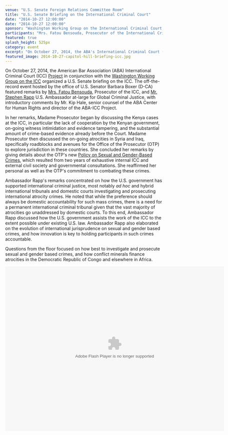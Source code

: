 ```yaml
---
venue: "U.S. Senate Foreign Relations Committee Room"
title: "U.S. Senate Briefing on the International Criminal Court"
date: "2014-10-27 12:00:00"
date: "2014-10-27 12:00:00"
sponsor: "Washington Working Group on the International Criminal Court; American Bar Association International Criminal Court Project"
participants: "Mrs. Fatou Bensouda, Prosecutor of the International Criminal Court; Mr. Stephen J. Rapp, U.S. Ambassador at-large for Global Criminal Justice; moderated by Mr. Kip Hale, Senior Counsel of American Bar Association (ABA) Center for Human Rights and Director of ABA International Criminal Court Project"
featured: true
splash_height: 525px
category: event
excerpt: "On October 27, 2014, the ABA's International Criminal Court (ICC) Project and the Washington Working Group on the ICC organized a U.S. Senate briefing with ICC Prosecutor Fatou Bensouda and U.S. Ambassador for Global Criminal Justice Stephen Rapp."
featured_image: 2014-10-27-capitol-hill-briefing-icc.jpg
---
```

On October 27, 2014, the American Bar Association (ABA) International Criminal Court (ICC) [Project](http://www.aba-icc.org) in conjunction with the [Washington Working Group on the ICC](http://washingtonicc.org/) organized a U.S. Senate briefing on the ICC. The off-the-record event hosted by the office of U.S. Senator Barbara Boxer (D-CA) featured remarks by [Mrs. Fatou Bensouda](http://www.icc-cpi.int/en_menus/icc/structure%20of%20the%20court/office%20of%20the%20prosecutor/Pages/theprosecutor2012.aspx), Prosecutor of the ICC, and [Mr. Stephen Rapp](http://www.state.gov/r/pa/ei/biog/129455.htm) U.S. Ambassador at-large for Global Criminal Justice, with introductory comments by Mr. Kip Hale, senior counsel of the ABA Center for Human Rights and director of the ABA-ICC Project.

In her remarks, Madame Prosecutor began by discussing the Kenya cases at the ICC, in particular the lack of cooperation by the Kenyan government, on-going witness intimidation and evidence tampering, and the substantial amount of crime-based evidence already before the Court. Madame Prosecutor then discussed the on-going atrocities in Syria and Iraq, specifically roadblocks and avenues for the Office of the Prosecutor (OTP) to explore jurisdiction in these countries. She concluded her remarks by giving details about the OTP's new [Policy on Sexual and Gender-Based Crimes](http://www.icc-cpi.int/iccdocs/otp/OTP-Policy-Paper-on-Sexual-and-Gender-Based-Crimes--June-2014.pdf), which resulted from two years of exhaustive internal ICC and external civil society and governmental consultations. She reaffirmed her personal as well as the OTP's commitment to combating these crimes.

Ambassador Rapp's remarks concentrated on how the U.S. government has supported international criminal justice, most notably *ad hoc* and hybrid international tribunals and domestic courts investigating and prosecuting international atrocity crimes. He noted that while the preference should always be domestic accountability for such mass crimes, there is a need for a permanent international criminal tribunal given that the vast majority of atrocities go unaddressed by domestic courts.
To this end, Ambassador Rapp discussed how the U.S. government assists the work of the ICC to the extent possible under existing U.S. law. Ambassador Rapp also elaborated on the evolution of international jurisprudence on sexual and gender based crimes, and how innovation is key to holding participants in such crimes accountable.

Questions from the floor focused on how best to investigate and prosecute sexual and gender based crimes, and how conflict minerals finance atrocities in the Democratic Republic of Congo and elsewhere in Africa.

<object width="700" height="525"> <param name="flashvars" value="offsite=true&lang=en-us&page_show_url=%2Fphotos%2F126209453%40N05%2Fsets%2F72157646690480633%2Fshow%2F&page_show_back_url=%2Fphotos%2F126209453%40N05%2Fsets%2F72157646690480633%2F&set_id=72157646690480633&jump_to="></param> <param name="movie" value="https://www.flickr.com/apps/slideshow/show.swf?v=1811922554"></param> <param name="allowFullScreen" value="true"></param><embed type="application/x-shockwave-flash" src="https://www.flickr.com/apps/slideshow/show.swf?v=1811922554" allowFullScreen="true" flashvars="offsite=true&lang=en-us&page_show_url=%2Fphotos%2F126209453%40N05%2Fsets%2F72157646690480633%2Fshow%2F&page_show_back_url=%2Fphotos%2F126209453%40N05%2Fsets%2F72157646690480633%2F&set_id=72157646690480633&jump_to=" width="700" height="525"></embed></object>
